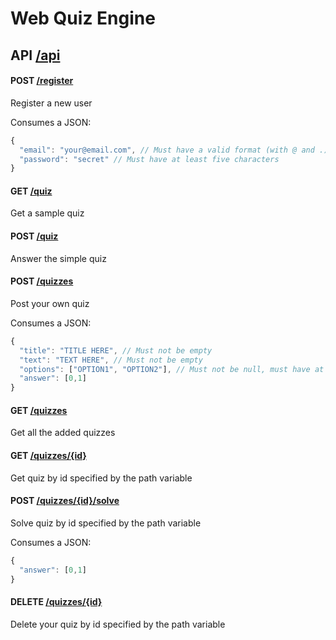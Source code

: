 # Web Quiz Engine

## API [/api](http://localhost:8889/api)

#### POST [/register](http://localhost:8889/api/register)
Register a new user

Consumes a JSON:
```javascript
{
  "email": "your@email.com", // Must have a valid format (with @ and .)
  "password": "secret" // Must have at least five characters
}
```

#### GET [/quiz](http://localhost:8889/api/quiz)
Get a sample quiz

#### POST [/quiz](http://localhost:8889/api/quiz)
Answer the simple quiz

#### POST [/quizzes](http://localhost:8889/api/quizzes)
Post your own quiz

Consumes a JSON:
```javascript
{
  "title": "TITLE HERE", // Must not be empty
  "text": "TEXT HERE", // Must not be empty
  "options": ["OPTION1", "OPTION2"], // Must not be null, must have at least 2 options
  "answer": [0,1]
}
```

#### GET [/quizzes](http://localhost:8889/api/quizzes)
Get all the added quizzes

#### GET [/quizzes/{id}](http://localhost:8889/api/quizzes/{id})
Get quiz by id specified by the path variable

#### POST [/quizzes/{id}/solve](http://localhost:8889/api/quizzes/{id}/solve)
Solve quiz by id specified by the path variable

Consumes a JSON:
```javascript
{
  "answer": [0,1]
}
```

#### DELETE [/quizzes/{id}](http://localhost:8889/api/quizzes/{id})
Delete your quiz by id specified by the path variable
